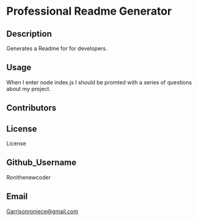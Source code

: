 # Professional Readme Generator
## Description
Generates a Readme for for developers.
## Usage
When I enter node index.js I should be promted with a series of questions about my project.
## Contributors

## License
License
## Github_Username
Ronithenewcoder
## Email
Garrisonroniece@gmail.com
